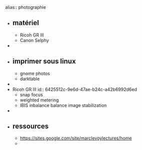 alias:: photographie

- ## matériel
	- Ricoh GR III
	- Canon Selphy
-
- ## imprimer sous linux
	- gnome photos
	- darktable
-
- Ricoh GR III
  id:: 6425512c-9e6d-47ae-b24c-a42b6992d6ed
	- snap focus
	- weighted metering
	- IBIS inbalance balance image stabilization
-
- ## ressources
	- https://sites.google.com/site/marclevoylectures/home
	-